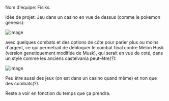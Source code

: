 Nom d'équipe: Fisiks.

Idée de projet: Jeu dans un casino en vue de dessus (comme le pokemon genesis):

![image](https://github.com/Euddhkq/Fisik-s-project/assets/153919490/50dda0c0-2681-4324-8ba7-9586ee4541e9)

avec quelques combats et des options de côte pour parier plus ou moins d'argent, ce qui permetrait de
debloquer le combat final contre Melon Husk (version genetiquement modifiée de Musk), qui serait en vue de coté, dans un style comme les anciens castelvania peut-être(?): 

![image](https://github.com/Euddhkq/Fisik-s-project/assets/153919490/79bce235-6daf-4ee4-8397-1050d5078df0)

Peu être aussi des jeux (on est dans un casino quand même) et non que des combats(?).

Reste a voir en fonction du temps que ça prendra.
